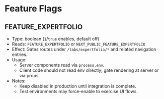 # Feature Flags

## FEATURE_EXPERTFOLIO
- Type: boolean (`1`/`true` enables, default off)
- Reads: `FEATURE_EXPERTFOLIO` or `NEXT_PUBLIC_FEATURE_EXPERTFOLIO`
- Effect: Gates routes under `/labs/expertfolio/*` and related navigation entries.
- Usage:
  - Server components read via `process.env`.
  - Client code should not read env directly; gate rendering at server or via props.
- Notes:
  - Keep disabled in production until integration is complete.
  - Test environments may force-enable to exercise UI flows.
